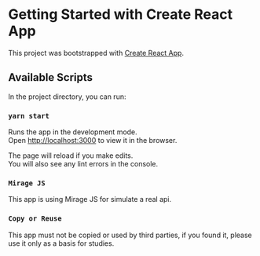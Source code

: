 # Getting Started with Create React App

This project was bootstrapped with [Create React App](https://github.com/facebook/create-react-app).

## Available Scripts

In the project directory, you can run:

### `yarn start`

Runs the app in the development mode.\
Open [http://localhost:3000](http://localhost:3000) to view it in the browser.

The page will reload if you make edits.\
You will also see any lint errors in the console.

### `Mirage JS`

This app is using Mirage JS for simulate a real api.

### `Copy or Reuse`

This app must not be copied or used by third parties, if you found it, please use it only as a basis for studies. 
